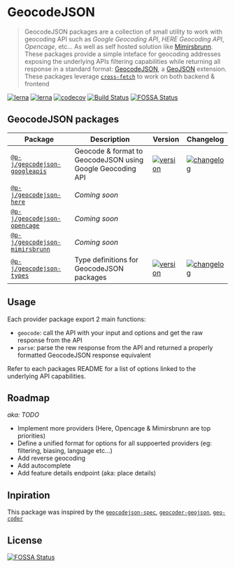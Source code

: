 # GeocodeJSON

> GeocodeJSON packages are a collection of small utility to work with geocoding API such as _Google Geocoding API_, _HERE Geocoding API_, _Opencage_, etc... As well as self hosted solution like [Mimirsbrunn](https://github.com/CanalTP/mimirsbrunn).
> These packages provide a simple inteface for geocoding addresses exposing the underlying APIs filtering capabilities while returning all response in a standard format: [GeocodeJSON](https://github.com/geocoders/geocodejson-spec/tree/master/draft),
> a [GeoJSON](https://tools.ietf.org/html/rfc7946) extension.
> These packages leverage [`cross-fetch`](https://github.com/lquixada/cross-fetch) to work on both backend & frontend

[![lerna](https://img.shields.io/badge/build%20with-lerna-cc00ff?style=flat-square)](https://lerna.js.org/)
[![lerna](https://img.shields.io/badge/released%20with-changeset-blue?style=flat-square)](https://github.com/atlassian/changesets/)
[![codecov](https://img.shields.io/codecov/c/github/p-j/geocodejson?style=flat-square)](https://codecov.io/gh/p-j/geocodejson)
[![Build Status](https://img.shields.io/github/workflow/status/p-j/geocodejson/Build?style=flat-square)](https://github.com/p-j/geocodejson/actions?query=workflow%3ABuild)
[![FOSSA Status](https://app.fossa.com/api/projects/git%2Bgithub.com%2Fp-j%2Fgeocodejson.svg?type=shield)](https://app.fossa.com/projects/git%2Bgithub.com%2Fp-j%2Fgeocodejson?ref=badge_shield)

## GeocodeJSON packages

| Package                                                            | Description                                                | Version                                                                                                                                         | Changelog                                                                                                                                  |
| ------------------------------------------------------------------ | ---------------------------------------------------------- | ----------------------------------------------------------------------------------------------------------------------------------------------- | ------------------------------------------------------------------------------------------------------------------------------------------ |
| [`@p-j/geocodejson-googleapis`](./packages/geocodejson-googleapis) | Geocode & format to GeocodeJSON using Google Geocoding API | [![version](https://img.shields.io/npm/v/@p-j/geocodejson-googleapis?style=flat-square)](https://npmjs.com/package/@p-j/geocodejson-googleapis) | [![changelog](https://img.shields.io/badge/changelog-%2B-lightgrey?style=flat-square)](https://changelogs.xyz/@p-j/geocodejson-googleapis) |
| [`@p-j/geocodejson-here`](./)                                      | _Coming soon_                                              |                                                                                                                                                 |                                                                                                                                            |
| [`@p-j/geocodejson-opencage`](./)                                  | _Coming soon_                                              |                                                                                                                                                 |                                                                                                                                            |
| [`@p-j/geocodejson-mimirsbrunn`](./)                               | _Coming soon_                                              |                                                                                                                                                 |                                                                                                                                            |
| [`@p-j/geocodejson-types`](./packages/geocodejson-types)           | Type definitions for GeocodeJSON packages                  | [![version](https://img.shields.io/npm/v/@p-j/geocodejson-types?style=flat-square)](https://npmjs.com/package/@p-j/geocodejson-types)           | [![changelog](https://img.shields.io/badge/changelog-%2B-lightgrey?style=flat-square)](https://changelogs.xyz/@p-j/geocodejson-types)      |

## Usage

Each provider package export 2 main functions:

- `geocode`: call the API with your input and options and get the raw response from the API
- `parse`: parse the rew response from the API and returned a properly formatted GeocodeJSON response equivalent

Refer to each packages README for a list of options linked to the underlying API capabilities.

## Roadmap

_aka: TODO_

- Implement more providers (Here, Opencage & Mimirsbrunn are top priorities)
- Define a unified format for options for all suppoerted providers (eg: filtering, biasing, language etc...)
- Add reverse geocoding
- Add autocomplete
- Add feature details endpoint (aka: place details)

## Inpiration

This package was inspired by the [`geocodejson-spec`](https://github.com/geocoders/geocodejson-spec/tree/master/draft), [`geocoder-geojson`](https://github.com/DenisCarriere/geocoder-geojson#readme), [`geo-coder`](https://github.com/allenhwkim/geo-coder)

## License

[![FOSSA Status](https://app.fossa.com/api/projects/git%2Bgithub.com%2Fp-j%2Fgeocodejson.svg?type=large)](https://app.fossa.com/projects/git%2Bgithub.com%2Fp-j%2Fgeocodejson?ref=badge_large)
